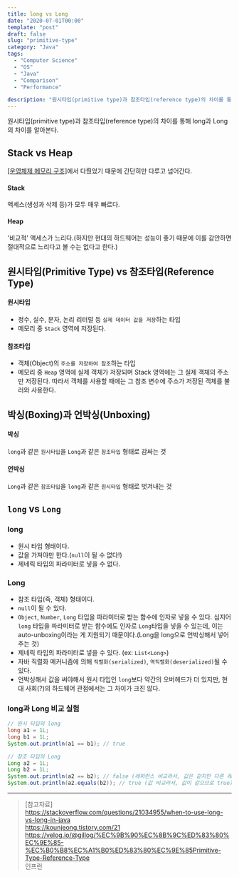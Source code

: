 ```yaml
---
title: long vs Long
date: "2020-07-01T00:00"
template: "post"
draft: false
slug: "primitive-type"
category: "Java"
tags:
  - "Computer Science"
  - "OS"
  - "Java"
  - "Comparison"
  - "Performance"

description: "원시타입(primitive type)과 참조타입(reference type)의 차이를 통해 long과 Long의 차이를 알아본다."
---
```


원시타입(primitive type)과 참조타입(reference type)의 차이를 통해 long과 Long의 차이를 알아본다.

## Stack vs Heap
[[운영체제 메모리 구조]](/posts/os-memeory)에서 다뤘었기 때문에 간단히만 다루고 넘어간다.

#### Stack
액세스(생성과 삭제 등)가 모두 매우 빠르다.

#### Heap
'비교적' 액세스가 느리다.(하지만 현대의 하드웨어는 성능이 좋기 때문에 이를 감안하면 절대적으로 느리다고 볼 수는 없다고 한다.)

## 원시타입(Primitive Type) vs 참조타입(Reference Type)

#### 원시타입
- 정수, 실수, 문자, 논리 리터럴 등 `실제 데이터 값을 저장`하는 타입
- 메모리 중 `Stack` 영역에 저장된다.

#### 참조타입
- 객체(Object)의 `주소를 저장하여 참조`하는 타입
- 메모리 중 `Heap` 영역에 실제 객체가 저장되며 Stack 영역에는 그 실제 객체의 주소만 저장된다. 따라서 객체를 사용할 때에는 그 참조 변수에 주소가 저장된 객체를 불러와 사용한다.

## 박싱(Boxing)과 언박싱(Unboxing)

#### 박싱
`long`과 같은 `원시타입`을 `Long`과 같은 `참조타입` 형태로 감싸는 것

#### 언박싱
`Long`과 같은 `참조타입`을 `long`과 같은 `원시타입` 형태로 벗겨내는 것

## `long` vs `Long`

### long
- 원시 타입 형태이다.
- 값을 가져야만 한다.(`null`이 될 수 없다!)
- 제네릭 타입의 파라미터로 넣을 수 없다.

### Long
- 참조 타입(즉, 객체) 형태이다.
- `null`이 될 수 있다.
- `Object`, `Number`, `Long` 타입을 파라미터로 받는 함수에 인자로 넣을 수 있다. 심지어 `long` 타입을 파라미터로 받는 함수에도 인자로 `Long`타입을 넣을 수 있는데, 이는 auto-unboxing이라는 게 지원되기 때문이다.(Long을 long으로 언박싱해서 넣어주는 것)
- 제네릭 타입의 파라미터로 넣을 수 있다. (ex: `List<Long>`)
- 자바 직렬화 메커니즘에 의해 `직렬화(serialized)`, `역직렬화(deserialized)`될 수 있다.
- 언박싱해서 값을 써야해서 원시 타입인 `long`보다 약간의 오버헤드가 더 있지만, 현대 사회(?)의 하드웨어 관점에서는 그 차이가 크진 않다.

### long과 Long 비교 실험
```java
// 원시 타입의 long
long a1 = 1L;
long b1 = 1L;
System.out.println(a1 == b1); // true

// 참조 타입의 Long
Long a2 = 1L;
Long b2 = 1L;
System.out.println(a2 == b2); // false (레퍼런스 비교라서, 값은 같지만 다른 레퍼런스로 인해 false)
System.out.println(a2.equals(b2)); // true (값 비교라서, 값이 같으므로 true)
```

---

> [참고자료]  
> https://stackoverflow.com/questions/21034955/when-to-use-long-vs-long-in-java  
> https://kounjeong.tistory.com/21  
> https://velog.io/@gillog/%EC%9B%90%EC%8B%9C%ED%83%80%EC%9E%85-%EC%B0%B8%EC%A1%B0%ED%83%80%EC%9E%85Primitive-Type-Reference-Type  
> 인프런  

